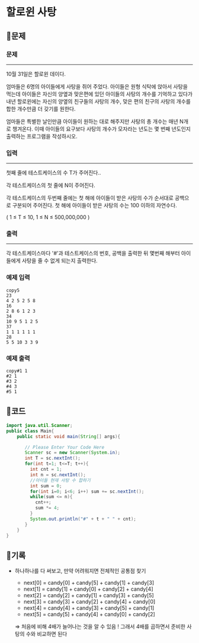 # 할로윈 사탕

## 📍문제

### **문제**

---

10월 31일은 할로윈 데이다.

엄마들은 6명의 아이들에게 사탕을 쥐어 주었다. 아이들은 원형 식탁에 앉아서 사탕을 먹는데 아이들은 자신의 양옆과 맞은편에 있던 아이들의 사탕의 개수를 기억하고 있다가 내년 할로윈에는 자신의 양옆의 친구들의 사탕의 개수, 맞은 편의 친구의 사탕의 개수를 합한 개수만큼 더 갖기를 원한다.

엄마들은 특별한 날인만큼 아이들이 원하는 대로 해주지만 사탕의 총 개수는 매년 N개로 챙겨온다. 이때 아이들의 요구보다 사탕의 개수가 모자라는 년도는 몇 번째 년도인지 출력하는 프로그램을 작성하시오.

### **입력**

---

첫째 줄에 테스트케이스의 수 T가 주어진다..

각 테스트케이스의 첫 줄에 N이 주어진다.

각 테스트케이스의 두번째 줄에는 첫 해에 아이들이 받은 사탕의 수가 순서대로 공백으로 구분되어 주어진다. 첫 해에 아이들이 받은 사탕의 수는 100 이하의 자연수다.

( 1 ≤ T ≤ 10, 1 ≤ N ≤ 500,000,000 )

### **출력**

---

각 테스트케이스마다 '#'과 테스트케이스의 번호, 공백을 출력한 뒤 몇번째 해부터 아이들에게 사탕을 줄 수 없게 되는지 출력한다.

### **예제 입력**

```
copy5
23
4 2 5 2 5 8
16
2 8 6 1 2 3
34
10 9 5 1 2 5
37
1 1 1 1 1 1
28
5 5 10 3 3 9

```

### **예제 출력**

```
copy#1 1
#2 1
#3 2
#4 3
#5 1
```

## 📍코드

```java
import java.util.Scanner;
public class Main{
    public static void main(String[] args){

       // Please Enter Your Code Here
       Scanner sc = new Scanner(System.in);
       int T = sc.nextInt();
       for(int t=1; t<=T; t++){
         int cnt = 1;
         int n = sc.nextInt();
         //아이들 현재 사탕 수 합하기
         int sum = 0;
         for(int i=0; i<6; i++) sum += sc.nextInt();
         while(sum <= n){
           cnt++;
           sum *= 4;
         }
         System.out.println("#" + t + " " + cnt);
       }
    }
}
```

## 📍기록

- 하나하나를 다 써보고, 만약 어려워지면 전체적인 공통점 찾기
    - next[0] = candy[0] + candy[5] + candy[1] + candy[3]
    - next[1] = candy[1] + candy[0] + candy[2] + candy[4]
    - next[2] = candy[2] + candy[1] + candy[3] + candy[5]
    - next[3] = candy[3] + candy[2] + candy[4] + candy[0]
    - next[4] = candy[4] +  candy[3] + candy[5] + candy[1]
    - next[5] = candy[5] + candy[4] + candy[0] + candy[2]
    
    ⇒ 처음에 비해 4배가 늘어나는 것을 알 수 있음 ! 그래서 4배를 곱하면서 준비한 사탕의 수와 비교하면 된다

